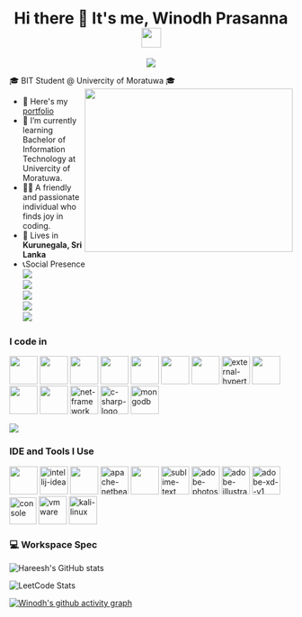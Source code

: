 <!-- # Hi there 👋 It's me, Winodh Prasanna... -->
<h1 align="center"><b>Hi there 👋 It's me, Winodh Prasanna</b><img src="https://media.giphy.com/media/hvRJCLFzcasrR4ia7z/giphy.gif" width="35"></h1>

<p align="center">
  <a href="https://github.com/DenverCoder1/readme-typing-svg"><img src="https://readme-typing-svg.herokuapp.com?font=Time+New+Roman&color=cyan&size=35&center=true&vCenter=true&width=600&height=100&lines=Web+Developer;UI/UX+Designer;Open+Source+Contributor"></a>
</p>

🎓 BIT Student @ Univercity of Moratuwa 🎓
<img align="right" width="370" height="290" src="https://i.pinimg.com/originals/47/f0/34/47f0342cec72b800463bf003eac1257e.gif">
- 🔭 Here's my [portfolio](https://WINODH-PRASANNA.github.io/My-Portfolio/ )
- 🌱 I’m currently learning Bachelor of Information Technology at Univercity of Moratuwa.
- 👩‍💻 A friendly and passionate individual who finds joy in coding.
- 🏡 Lives in **Kurunegala, Sri Lanka**
- 📞Social Presence
<br /> [<img src="https://img.shields.io/badge/LinkedIn-0077B5?style=for-the-badge&logo=linkedin&logoColor=white" />](https://www.linkedin.com/in/winodh-prasanna/) <br/> [<img src="https://img.shields.io/badge/Facebook-1877F2?style=for-the-badge&logo=facebook&logoColor=white" />]()
<br /> [<img src="https://img.shields.io/badge/Pinterest-%23E60023.svg?&style=for-the-badge&logo=Pinterest&logoColor=white" />]() <br/> [<img src="https://img.shields.io/badge/-Hackerrank-2EC866?style=for-the-badge&logo=HackerRank&logoColor=white" />](https://www.hackerrank.com/profile/winodh_prasanna1) <br/> [<img src="https://img.shields.io/badge/-LeetCode-FFA116?style=for-the-badge&logo=LeetCode&logoColor=white" />](https://leetcode.com/u/Winodh-Prasanna/)

### I code in
<img height="50" width="50" src="https://img.icons8.com/color/48/000000/html-5.png" /> <img height="50" width="50" src="https://img.icons8.com/color/48/000000/css3.png" /> <img height="50" width="50" src="https://img.icons8.com/color/48/000000/javascript.png"/> <img height="50" width="50" src="https://img.icons8.com/color/48/000000/bootstrap.png" /> <img height="50" width="50" src="https://img.icons8.com/color/48/000000/python.png" /> <img height="50" width="50" src="https://img.icons8.com/color/48/000000/java-coffee-cup-logo.png" /> <img height="50" width="50" src="https://img.icons8.com/color/48/000000/react-native.png"/> <img width="50" height="50" src="https://img.icons8.com/external-tal-revivo-color-tal-revivo/24/external-hypertext-preprocessor-a-widely-used-open-source-general-purpose-scripting-language-logo-color-tal-revivo.png" alt="external-hypertext-preprocessor-a-widely-used-open-source-general-purpose-scripting-language-logo-color-tal-revivo"/> <img height="50" width="50" src="https://img.icons8.com/color/48/000000/mysql-logo.png"/> <img height="50" width="50" src="https://img.icons8.com/color/48/000000/nodejs.png"/> <img height="50" width="50" src="https://img.icons8.com/color/48/000000/spring-logo.png"/> <img width="50" height="50" src="https://img.icons8.com/color/48/net-framework.png" alt="net-framework"/> <img width="50" height="50" src="https://img.icons8.com/color/48/c-sharp-logo.png" alt="c-sharp-logo"/> <img width="50" height="50" src="https://img.icons8.com/color/48/mongodb.png" alt="mongodb"/>
<p align="left">
  <a href="https://skillicons.dev">
    <img src="https://skillicons.dev/icons?i=html,css,bootstrap,js,git,java,python,php,mysql,nodejs,react,tailwind,mongodb,nodejs,spring,cshaarp&perline=14" />
  </a>
</p>

### IDE and Tools I Use
<img height="50" width="50" src="https://img.icons8.com/color/48/000000/visual-studio-code-2019.png"/> <img width="50" height="50" src="https://img.icons8.com/color/48/intellij-idea.png" alt="intellij-idea"/> <img height="50" width="50" src="https://img.icons8.com/color/48/000000/pycharm.png"/> <img width="50" height="50" src="https://img.icons8.com/color/48/apache-netbeans.png" alt="apache-netbeans"/> <img height="50" src="https://img.icons8.com/officel/480/null/java-eclipse.png"/> <img width="50" height="50" src="https://img.icons8.com/fluency/48/sublime-text.png" alt="sublime-text"/> <img width="50" height="50" src="https://img.icons8.com/color/48/adobe-photoshop.png" alt="adobe-photoshop"/> <img width="50" height="50" src="https://img.icons8.com/color/48/adobe-illustrator--v1.png" alt="adobe-illustrator--v1"/> <img width="50" height="50" src="https://img.icons8.com/color/48/adobe-xd--v1.png" alt="adobe-xd--v1"/> <img width="48" height="48" src="https://img.icons8.com/fluency/48/console.png" alt="console"/> <img width="50" height="50" src="https://img.icons8.com/ios-filled/50/vmware.png" alt="vmware"/> <img width="50" height="50" src="https://img.icons8.com/color/48/kali-linux.png" alt="kali-linux"/>


### 💻 Workspace Spec
![Hareesh's GitHub stats](https://github-readme-stats.vercel.app/api?username=WINODH-PRASANNA&theme=dark&show_icons=true&&hide=issues,contribs)

![LeetCode Stats](https://leetcard.jacoblin.cool/Winodh-Prasanna?theme=catppuccinMocha&font=Noto%20Sans%20Cherokee&ext=heatmap)

[![Winodh's github activity graph](https://github-readme-activity-graph.vercel.app/graph?username=WINODH-PRASANNA&bg_color=000000&color=ffffff&line=009e3f&point=ffffff&area=true&hide_border=true)](https://github.com/ashutosh00710/github-readme-activity-graph)

